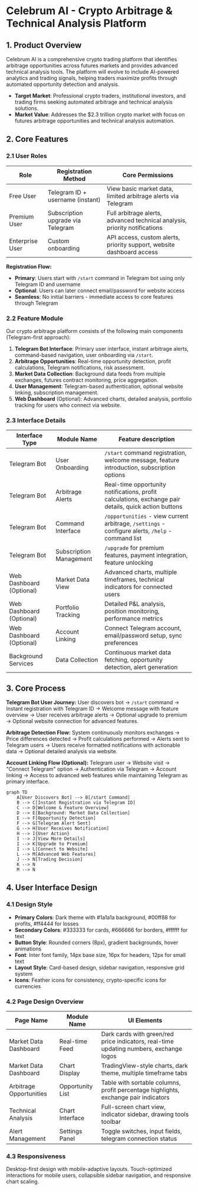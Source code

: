 # Celebrum AI - Crypto Arbitrage & Technical Analysis Platform

## 1. Product Overview

Celebrum AI is a comprehensive crypto trading platform that identifies arbitrage opportunities across futures markets and provides advanced technical analysis tools. The platform will evolve to include AI-powered analytics and trading signals, helping traders maximize profits through automated opportunity detection and analysis.

- **Target Market**: Professional crypto traders, institutional investors, and trading firms seeking automated arbitrage and technical analysis solutions.
- **Market Value**: Addresses the $2.3 trillion crypto market with focus on futures arbitrage opportunities and technical analysis automation.

## 2. Core Features

### 2.1 User Roles

| Role | Registration Method | Core Permissions |
|------|---------------------|------------------|
| Free User | Telegram ID + username (instant) | View basic market data, limited arbitrage alerts via Telegram |
| Premium User | Subscription upgrade via Telegram | Full arbitrage alerts, advanced technical analysis, priority notifications |
| Enterprise User | Custom onboarding | API access, custom alerts, priority support, website dashboard access |

**Registration Flow:**
- **Primary**: Users start with `/start` command in Telegram bot using only Telegram ID and username
- **Optional**: Users can later connect email/password for website access
- **Seamless**: No initial barriers - immediate access to core features through Telegram

### 2.2 Feature Module

Our crypto arbitrage platform consists of the following main components (Telegram-first approach):

1. **Telegram Bot Interface**: Primary user interface, instant arbitrage alerts, command-based navigation, user onboarding via `/start`.
2. **Arbitrage Opportunities**: Real-time opportunity detection, profit calculations, Telegram notifications, risk assessment.
3. **Market Data Collection**: Background data feeds from multiple exchanges, futures contract monitoring, price aggregation.
4. **User Management**: Telegram-based authentication, optional website linking, subscription management.
5. **Web Dashboard** (Optional): Advanced charts, detailed analysis, portfolio tracking for users who connect via website.

### 2.3 Interface Details

| Interface Type | Module Name | Feature description |
|----------------|-------------|---------------------|
| Telegram Bot | User Onboarding | `/start` command registration, welcome message, feature introduction, subscription options |
| Telegram Bot | Arbitrage Alerts | Real-time opportunity notifications, profit calculations, exchange pair details, quick action buttons |
| Telegram Bot | Command Interface | `/opportunities` - view current arbitrage, `/settings` - configure alerts, `/help` - command list |
| Telegram Bot | Subscription Management | `/upgrade` for premium features, payment integration, feature unlocking |
| Web Dashboard (Optional) | Market Data View | Advanced charts, multiple timeframes, technical indicators for connected users |
| Web Dashboard (Optional) | Portfolio Tracking | Detailed P&L analysis, position monitoring, performance metrics |
| Web Dashboard (Optional) | Account Linking | Connect Telegram account, email/password setup, sync preferences |
| Background Services | Data Collection | Continuous market data fetching, opportunity detection, alert generation |

## 3. Core Process

**Telegram Bot User Journey:**
User discovers bot → `/start` command → Instant registration with Telegram ID → Welcome message with feature overview → User receives arbitrage alerts → Optional upgrade to premium → Optional website connection for advanced features.

**Arbitrage Detection Flow:**
System continuously monitors exchanges → Price differences detected → Profit calculations performed → Alerts sent to Telegram users → Users receive formatted notifications with actionable data → Optional detailed analysis via website.

**Account Linking Flow (Optional):**
Telegram user → Website visit → "Connect Telegram" option → Authentication via Telegram → Account linking → Access to advanced web features while maintaining Telegram as primary interface.

```mermaid
graph TD
    A[User Discovers Bot] --> B[/start Command]
    B --> C[Instant Registration via Telegram ID]
    C --> D[Welcome & Feature Overview]
    D --> E[Background: Market Data Collection]
    E --> F[Opportunity Detection]
    F --> G[Telegram Alert Sent]
    G --> H[User Receives Notification]
    H --> I{User Action}
    I --> J[View More Details]
    I --> K[Upgrade to Premium]
    I --> L[Connect to Website]
    L --> M[Advanced Web Features]
    J --> N[Trading Decision]
    K --> N
    M --> N
```

## 4. User Interface Design

### 4.1 Design Style

- **Primary Colors**: Dark theme with #1a1a1a background, #00ff88 for profits, #ff4444 for losses
- **Secondary Colors**: #333333 for cards, #666666 for borders, #ffffff for text
- **Button Style**: Rounded corners (8px), gradient backgrounds, hover animations
- **Font**: Inter font family, 14px base size, 16px for headers, 12px for small text
- **Layout Style**: Card-based design, sidebar navigation, responsive grid system
- **Icons**: Feather icons for consistency, crypto-specific icons for currencies

### 4.2 Page Design Overview

| Page Name | Module Name | UI Elements |
|-----------|-------------|-------------|
| Market Data Dashboard | Real-time Feed | Dark cards with green/red price indicators, real-time updating numbers, exchange logos |
| Market Data Dashboard | Chart Display | TradingView-style charts, dark theme, multiple timeframe tabs |
| Arbitrage Opportunities | Opportunity List | Table with sortable columns, profit percentage highlights, exchange pair indicators |
| Technical Analysis | Chart Interface | Full-screen chart view, indicator sidebar, drawing tools toolbar |
| Alert Management | Settings Panel | Toggle switches, input fields, telegram connection status |

### 4.3 Responsiveness

Desktop-first design with mobile-adaptive layouts. Touch-optimized interactions for mobile users, collapsible sidebar navigation, and responsive chart scaling.
